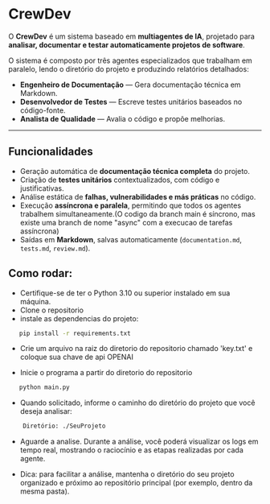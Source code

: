 # CrewDev

O **CrewDev** é um sistema baseado em **multiagentes de IA**, projetado para **analisar, documentar e testar automaticamente projetos de software**.  

O sistema é composto por três agentes especializados que trabalham em paralelo, lendo o diretório do projeto e produzindo relatórios detalhados:

- **Engenheiro de Documentação** — Gera documentação técnica em Markdown.  
- **Desenvolvedor de Testes** — Escreve testes unitários baseados no código-fonte.  
- **Analista de Qualidade** — Avalia o código e propõe melhorias.  

---

## Funcionalidades

- Geração automática de **documentação técnica completa** do projeto.  
- Criação de **testes unitários** contextualizados, com código e justificativas.  
- Análise estática de **falhas, vulnerabilidades e más práticas** no código.  
- Execução **assíncrona e paralela**, permitindo que todos os agentes trabalhem simultaneamente.(O codigo da branch main é síncrono, mas existe uma branch de nome "async" com a execucao de tarefas assíncrona)  
- Saídas em **Markdown**, salvas automaticamente (`documentation.md`, `tests.md`, `review.md`).  

## Como rodar:
 - Certifique-se de ter o Python 3.10 ou superior instalado em sua máquina.
 - Clone o repositorio
 - instale as dependencias do projeto:
 ```bash
    pip install -r requirements.txt
 ```
 - Crie um arquivo na raiz do diretorio do repositorio chamado 'key.txt' e coloque sua chave de api OPENAI

 - Inicie o programa a partir do diretorio do repositorio
 ```bash
    python main.py

```
- Quando solicitado, informe o caminho do diretório do projeto que você deseja analisar:
```bash
    Diretório: ./SeuProjeto
```

- Aguarde a analise. Durante a análise, você poderá visualizar os logs em tempo real, mostrando o raciocínio e as etapas realizadas por cada agente.

- Dica: para facilitar a análise, mantenha o diretório do seu projeto organizado e próximo ao repositório principal (por exemplo, dentro da mesma pasta).

